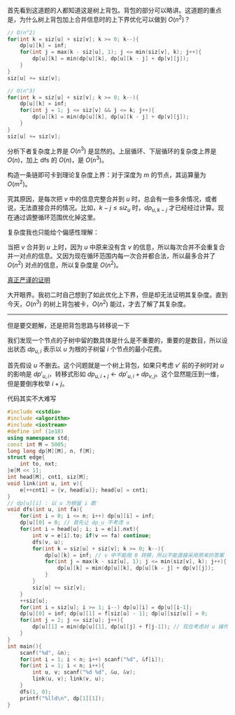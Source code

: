 首先看到这道题的人都知道这是树上背包。背包的部分可以略讲。这道题的重点是，为什么树上背包加上合并信息时的上下界优化可以做到 $O(n^2)$？

```cpp
// O(n^2)
for(int k = siz[u] + siz[v]; k >= 0; k--){
    dp[u][k] = inf;
    for(int j = max(k - siz[u], 1); j <= min(siz[v], k); j++){
        dp[u][k] = min(dp[u][k], dp[u][k - j] + dp[v][j]);
    }
}
siz[u] += siz[v];
```

```cpp
// O(n^3)
for(int k = siz[u] + siz[v]; k >= 0; k--){
    dp[u][k] = inf;
    for(int j = 1; j <= siz[v] && j <= k; j++){
        dp[u][k] = min(dp[u][k], dp[u][k - j] + dp[v][j]);
    }
}
siz[u] += siz[v];
```

分析下者复杂度上界是 $O(n^3)$ 是显然的。上层循环、下层循环的复杂度上界是 $O(n)$，加上 dfs 的 $O(n)$，是 $O(n^3)$。

构造一条链即可卡到理论复杂度上界：对于深度为 $m$ 的节点，其运算量为 $O(m^2)$。

究其原因，是每次把 $v$ 中的信息完整合并到 $u$ 时，总会有一些多余情况，或者说，无法直接合并的情况。比如，$k-j \leq siz_u$ 时，$dp_{u,k-j}$ 才已经经过计算。现在通过调整循环范围优化掉这里。

复杂度我也只能给个偏感性理解：

当把 $v$ 合并到 $u$ 上时，因为 $u$ 中原来没有含 $v$ 的信息，所以每次合并不会重复合并一对点的信息。又因为现在循环范围内每一次合并都合法，所以最多合并了 $O(n^2)$ 对点的信息，所以复杂度是 $O(n^2)$。

[真正严谨的证明](https://www.cnblogs.com/ouuan/p/BackpackOnTree.html)

大开眼界。我初二时自己想到了如此优化上下界，但是却无法证明其复杂度。直到今天，$O(n^3)$ 的树上背包被卡，$O(n^2)$ 能过，才去了解了其复杂度。

-------------------

但是要交题解，还是把背包思路与转移说一下

我们发现一个节点的子树中留的数具体是什么是不重要的，重要的是数目，所以设出状态 $dp_{u,i}$ 表示以 $u$ 为根的子树留 $i$ 个节点的最小花费。

首先假设 $u$ 不删去。这个问题就是一个树上背包，如果只考虑 $v'$ 前的子树时对 $u$ 的影响是 $dp'_{u,i}$，转移式形如 $dp_{u,i+j} \gets dp'_{u,i} + dp_{v,j}$。这个显然能压到一维，但是要倒序枚举 $i+j$。

代码其实不大难写

```cpp
#include <cstdio>
#include <algorithm>
#include <iostream>
#define inf (1e18)
using namespace std;
const int M = 5005;
long long dp[M][M], n, f[M];
struct edge{
    int to, nxt;
}e[M << 1];
int head[M], cnt1, siz[M];
void link(int u, int v){
    e[++cnt1] = {v, head[u]}; head[u] = cnt1;
}
// dp[u][i] : 以 u 为根留 i 数
void dfs(int u, int fa){
    for(int i = 0; i <= n; i++) dp[u][i] = inf;
    dp[u][0] = 0; // 首先让 dp_u 不考虑 u
    for(int i = head[u]; i; i = e[i].nxt){
        int v = e[i].to; if(v == fa) continue;
        dfs(v, u);
        for(int k = siz[u] + siz[v]; k >= 0; k--){
            dp[u][k] = inf; // v 中不能用 0 转移，所以不能直接采用原来的答案
            for(int j = max(k - siz[u], 1); j <= min(siz[v], k); j++){
                dp[u][k] = min(dp[u][k], dp[u][k - j] + dp[v][j]);
            }
        }
        siz[u] += siz[v];
    }
    ++siz[u];
    for(int i = siz[u]; i >= 1; i--) dp[u][i] = dp[u][i-1];
    dp[u][0] = inf; dp[u][1] = f[siz[u] - 1]; dp[u][siz[u]] = 0;
    for(int j = 2; j <= siz[u]; j++){
        dp[u][1] = min(dp[u][1], dp[u][j] + f[j-1]); // 现在考虑对 u 操作
    }
}
int main(){
    scanf("%d", &n);
    for(int i = 1; i < n; i++) scanf("%d", &f[i]);
    for(int i = 1; i < n; i++){
        int u, v; scanf("%d %d", &u, &v);
        link(u, v); link(v, u);
    }
    dfs(1, 0);
    printf("%lld\n", dp[1][1]);
}
```